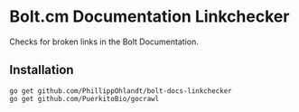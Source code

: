# Bolt.cm Documentation Linkchecker

Checks for broken links in the Bolt Documentation.

## Installation

```
go get github.com/PhillippOhlandt/bolt-docs-linkchecker
go get github.com/PuerkitoBio/gocrawl
```